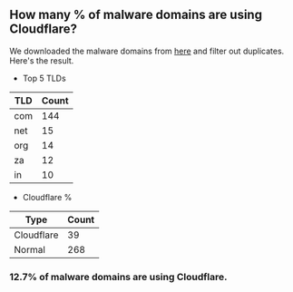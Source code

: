 ## How many % of malware domains are using Cloudflare?


We downloaded the malware domains from [here](https://urlhaus.abuse.ch) and filter out duplicates.
Here's the result.


[//]: # (start replacement)


- Top 5 TLDs

| TLD | Count |
| --- | --- |
| com | 144 |
| net | 15 |
| org | 14 |
| za | 12 |
| in | 10 |


- Cloudflare %

| Type | Count |
| --- | --- |
| Cloudflare | 39 |
| Normal | 268 |


### 12.7% of malware domains are using Cloudflare.